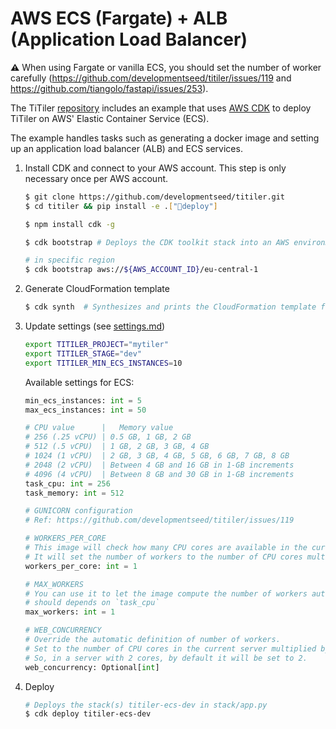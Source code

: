 # AWS ECS (Fargate) + ALB (Application Load Balancer)

**⚠** When using Fargate or vanilla ECS, you should set the number of worker carefully (https://github.com/developmentseed/titiler/issues/119 and https://github.com/tiangolo/fastapi/issues/253).

The TiTiler [repository](https://github.com/developmentseed/titiler) includes an example that uses [AWS CDK](https://aws.amazon.com/cdk/) to deploy TiTiler on AWS' Elastic Container Service (ECS).

The example handles tasks such as generating a docker image and setting up an application load balancer (ALB) and ECS services.

1. Install CDK and connect to your AWS account. This step is only necessary once per AWS account.

    ```bash
    $ git clone https://github.com/developmentseed/titiler.git
    $ cd titiler && pip install -e .["deploy"]

    $ npm install cdk -g

    $ cdk bootstrap # Deploys the CDK toolkit stack into an AWS environment

    # in specific region
    $ cdk bootstrap aws://${AWS_ACCOUNT_ID}/eu-central-1
    ```

2. Generate CloudFormation template

    ```bash
    $ cdk synth  # Synthesizes and prints the CloudFormation template for this stack
    ```

3. Update settings (see [settings.md](settings.md))

    ```bash
    export TITILER_PROJECT="mytiler"
    export TITILER_STAGE="dev"
    export TITILER_MIN_ECS_INSTANCES=10
    ```

    Available settings for ECS:

    ```python
    min_ecs_instances: int = 5
    max_ecs_instances: int = 50

    # CPU value      |   Memory value
    # 256 (.25 vCPU) | 0.5 GB, 1 GB, 2 GB
    # 512 (.5 vCPU)  | 1 GB, 2 GB, 3 GB, 4 GB
    # 1024 (1 vCPU)  | 2 GB, 3 GB, 4 GB, 5 GB, 6 GB, 7 GB, 8 GB
    # 2048 (2 vCPU)  | Between 4 GB and 16 GB in 1-GB increments
    # 4096 (4 vCPU)  | Between 8 GB and 30 GB in 1-GB increments
    task_cpu: int = 256
    task_memory: int = 512

    # GUNICORN configuration
    # Ref: https://github.com/developmentseed/titiler/issues/119

    # WORKERS_PER_CORE
    # This image will check how many CPU cores are available in the current server running your container.
    # It will set the number of workers to the number of CPU cores multiplied by this value.
    workers_per_core: int = 1

    # MAX_WORKERS
    # You can use it to let the image compute the number of workers automatically but making sure it's limited to a maximum.
    # should depends on `task_cpu`
    max_workers: int = 1

    # WEB_CONCURRENCY
    # Override the automatic definition of number of workers.
    # Set to the number of CPU cores in the current server multiplied by the environment variable WORKERS_PER_CORE.
    # So, in a server with 2 cores, by default it will be set to 2.
    web_concurrency: Optional[int]
    ```

4. Deploy

    ```bash
    # Deploys the stack(s) titiler-ecs-dev in stack/app.py
    $ cdk deploy titiler-ecs-dev
    ```
